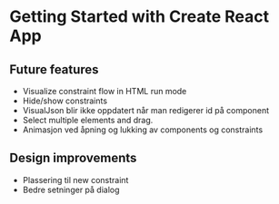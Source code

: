 # Getting Started with Create React App

## Future features
* Visualize constraint flow in HTML run mode
* Hide/show constraints
* VisualJson blir ikke oppdatert når man redigerer id på component
* Select multiple elements and drag.
* Animasjon ved åpning og lukking av components og constraints

## Design improvements
* Plassering til new constraint
* Bedre setninger på dialog